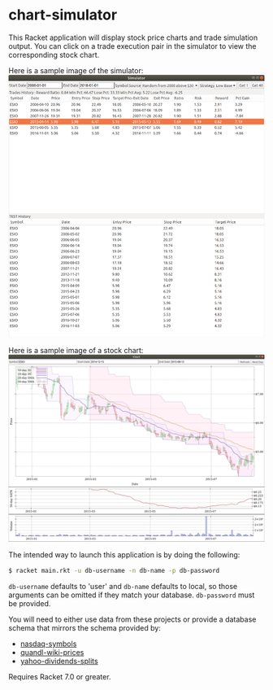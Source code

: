 # chart-simulator

This Racket application will display stock price charts and trade simulation output. 
You can click on a trade execution pair in the simulator to view the corresponding stock chart.

Here is a sample image of the simulator:
![Simulator](images/simulator.png)

Here is a sample image of a stock chart:
![Chart](images/chart.png)

The intended way to launch this application is by doing the following:

```bash
$ racket main.rkt -u db-username -n db-name -p db-password
```

`db-username` defaults to 'user' and `db-name` defaults to local, so those arguments can be omitted if they match your database.
`db-password` must be provided.

You will need to either use data from these projects or provide a database schema that mirrors the schema provided by:
* [nasdaq-symbols](https://github.com/evdubs/nasdaq-symbols)
* [quandl-wiki-prices](https://github.com/evdubs/quandl-wiki-prices)
* [yahoo-dividends-splits](https://github.com/evdubs/yahoo-dividends-splits)

Requires Racket 7.0 or greater.
